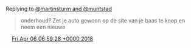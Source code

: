 Replying to [@martinsturm and @muntstad](https://twitter.com/martinsturm/status/982144844482035718)

> onderhoud? Zet je auto gewoon op de site van je baas te koop en neem een nieuwe

<img src="../../media/tweet.ico" width="12" /> [Fri Apr 06 06:59:28 +0000 2018](https://twitter.com/DromerDenker/status/982150783020888064)